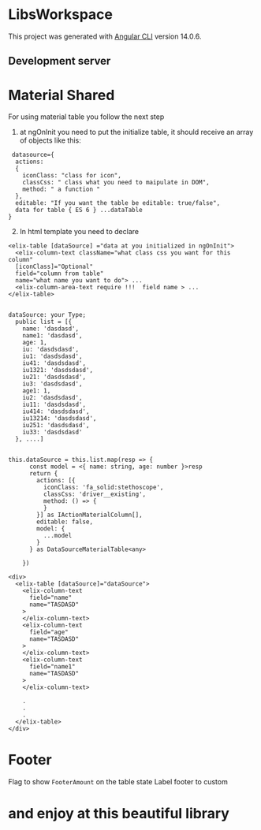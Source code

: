 # LibsWorkspace

This project was generated with [Angular CLI](https://github.com/angular/angular-cli) version 14.0.6.

## Development server

# Material Shared

For using material table you follow the next step

1. at ngOnInit you need to put the initialize table, it should receive an array of objects like this:

```{
 datasource={
  actions:
  {
    iconClass: "class for icon",
    classCss: " class what you need to maipulate in DOM",
    method: " a function "
  },
  editable: "If you want the table be editable: true/false",
  data for table { ES 6 } ...dataTable
}
```

2. In html template you need to declare

```
<elix-table [dataSource] ="data at you initialized in ngOnInit">
  <elix-column-text className="what class css you want for this column"
  [iconClass]="Optional"
  field="column from table"
  name="what name you want to do"> ...
  <elix-column-area-text require !!!  field name > ...
</elix-table>
```

```

dataSource: your Type;
  public list = [{
    name: 'dasdasd',
    name1: 'dasdasd',
    age: 1,
    iu: 'dasdsdasd',
    iu1: 'dasdsdasd',
    iu41: 'dasdsdasd',
    iu1321: 'dasdsdasd',
    iu21: 'dasdsdasd',
    iu3: 'dasdsdasd',
    age1: 1,
    iu2: 'dasdsdasd',
    iu11: 'dasdsdasd',
    iu414: 'dasdsdasd',
    iu13214: 'dasdsdasd',
    iu251: 'dasdsdasd',
    iu33: 'dasdsdasd'
  }, ....]

```

```

this.dataSource = this.list.map(resp => {
      const model = <{ name: string, age: number }>resp
      return {
        actions: [{
          iconClass: 'fa_solid:stethoscope',
          classCss: 'driver__existing',
          method: () => {
          }
        }] as IActionMaterialColumn[],
        editable: false,
        model: {
          ...model
        }
      } as DataSourceMaterialTable<any>

    })

```
    <div>
      <elix-table [dataSource]="dataSource">
        <elix-column-text
          field="name"
          name="TASDASD"
        >
        </elix-column-text>
        <elix-column-text
          field="age"
          name="TASDASD"
        >
        </elix-column-text>
        <elix-column-text
          field="name1"
          name="TASDASD"
        >
        </elix-column-text>
      
        .
        .
        . 
      </elix-table>
    </div>

# Footer 
  Flag to show  `FooterAmount` on the table state
  Label footer to custom

# and enjoy at this beautiful library
